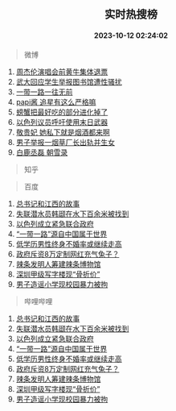 <div align="center"><h2>实时热搜榜</h2><h4>2023-10-12 02:24:02</h4></div>

> 微博  

1. [周杰伦演唱会前黄牛集体退票](https://s.weibo.com/weibo?q=%23%E5%91%A8%E6%9D%B0%E4%BC%A6%E6%BC%94%E5%94%B1%E4%BC%9A%E5%89%8D%E9%BB%84%E7%89%9B%E9%9B%86%E4%BD%93%E9%80%80%E7%A5%A8%23&t=31&band_rank=1&Refer=top)<br />
2. [武大回应学生举报图书馆遭性骚扰](https://s.weibo.com/weibo?q=%23%E6%AD%A6%E5%A4%A7%E5%9B%9E%E5%BA%94%E5%AD%A6%E7%94%9F%E4%B8%BE%E6%8A%A5%E5%9B%BE%E4%B9%A6%E9%A6%86%E9%81%AD%E6%80%A7%E9%AA%9A%E6%89%B0%23&t=31&band_rank=2&Refer=top)<br />
3. [一带一路一往无前](https://s.weibo.com/weibo?q=%23%E4%B8%80%E5%B8%A6%E4%B8%80%E8%B7%AF%E4%B8%80%E5%BE%80%E6%97%A0%E5%89%8D%23&t=31&band_rank=3&Refer=top)<br />
4. [papi酱 追星有这么严格嘛](https://s.weibo.com/weibo?q=papi%E9%85%B1%20%E8%BF%BD%E6%98%9F%E6%9C%89%E8%BF%99%E4%B9%88%E4%B8%A5%E6%A0%BC%E5%98%9B&t=31&band_rank=4&Refer=top)<br />
5. [螃蟹把最好吃的部分进化掉了](https://s.weibo.com/weibo?q=%E8%9E%83%E8%9F%B9%E6%8A%8A%E6%9C%80%E5%A5%BD%E5%90%83%E7%9A%84%E9%83%A8%E5%88%86%E8%BF%9B%E5%8C%96%E6%8E%89%E4%BA%86&t=31&band_rank=5&Refer=top)<br />
6. [以色列议员呼吁使用末日武器](https://s.weibo.com/weibo?q=%23%E4%BB%A5%E8%89%B2%E5%88%97%E8%AE%AE%E5%91%98%E5%91%BC%E5%90%81%E4%BD%BF%E7%94%A8%E6%9C%AB%E6%97%A5%E6%AD%A6%E5%99%A8%23&t=31&band_rank=6&Refer=top)<br />
7. [敬贵妃 她私下就是烟酒都来啊](https://s.weibo.com/weibo?q=%E6%95%AC%E8%B4%B5%E5%A6%83%20%E5%A5%B9%E7%A7%81%E4%B8%8B%E5%B0%B1%E6%98%AF%E7%83%9F%E9%85%92%E9%83%BD%E6%9D%A5%E5%95%8A&t=31&band_rank=7&Refer=top)<br />
8. [男子举报一烟草厂长出轨并生女](https://s.weibo.com/weibo?q=%23%E7%94%B7%E5%AD%90%E4%B8%BE%E6%8A%A5%E4%B8%80%E7%83%9F%E8%8D%89%E5%8E%82%E9%95%BF%E5%87%BA%E8%BD%A8%E5%B9%B6%E7%94%9F%E5%A5%B3%23&t=31&band_rank=8&Refer=top)<br />
9. [白鹿丞磊 朝雪录](https://s.weibo.com/weibo?q=%E7%99%BD%E9%B9%BF%E4%B8%9E%E7%A3%8A%20%E6%9C%9D%E9%9B%AA%E5%BD%95&t=31&band_rank=9&Refer=top)<br />

> 知乎  


> 百度  

1. [总书记和江西的故事](https://www.baidu.com/s?wd=%E6%80%BB%E4%B9%A6%E8%AE%B0%E5%92%8C%E6%B1%9F%E8%A5%BF%E7%9A%84%E6%95%85%E4%BA%8B&sa=fyb_news&rsv_dl=fyb_news)<br />
2. [失联潜水员韩颋在水下百余米被找到](https://www.baidu.com/s?wd=%E5%A4%B1%E8%81%94%E6%BD%9C%E6%B0%B4%E5%91%98%E9%9F%A9%E9%A2%8B%E5%9C%A8%E6%B0%B4%E4%B8%8B%E7%99%BE%E4%BD%99%E7%B1%B3%E8%A2%AB%E6%89%BE%E5%88%B0&sa=fyb_news&rsv_dl=fyb_news)<br />
3. [以色列成立紧急联合政府](https://www.baidu.com/s?wd=%E4%BB%A5%E8%89%B2%E5%88%97%E6%88%90%E7%AB%8B%E7%B4%A7%E6%80%A5%E8%81%94%E5%90%88%E6%94%BF%E5%BA%9C&sa=fyb_news&rsv_dl=fyb_news)<br />
4. [“一带一路”源自中国属于世界](https://www.baidu.com/s?wd=%E2%80%9C%E4%B8%80%E5%B8%A6%E4%B8%80%E8%B7%AF%E2%80%9D%E6%BA%90%E8%87%AA%E4%B8%AD%E5%9B%BD%E5%B1%9E%E4%BA%8E%E4%B8%96%E7%95%8C&sa=fyb_news&rsv_dl=fyb_news)<br />
5. [低学历男性终身不婚率或继续走高](https://www.baidu.com/s?wd=%E4%BD%8E%E5%AD%A6%E5%8E%86%E7%94%B7%E6%80%A7%E7%BB%88%E8%BA%AB%E4%B8%8D%E5%A9%9A%E7%8E%87%E6%88%96%E7%BB%A7%E7%BB%AD%E8%B5%B0%E9%AB%98&sa=fyb_news&rsv_dl=fyb_news)<br />
6. [政府斥资8万定制网红充气兔子？](https://www.baidu.com/s?wd=%E6%94%BF%E5%BA%9C%E6%96%A5%E8%B5%848%E4%B8%87%E5%AE%9A%E5%88%B6%E7%BD%91%E7%BA%A2%E5%85%85%E6%B0%94%E5%85%94%E5%AD%90%EF%BC%9F&sa=fyb_news&rsv_dl=fyb_news)<br />
7. [辣条发明人筹建辣条博物馆](https://www.baidu.com/s?wd=%E8%BE%A3%E6%9D%A1%E5%8F%91%E6%98%8E%E4%BA%BA%E7%AD%B9%E5%BB%BA%E8%BE%A3%E6%9D%A1%E5%8D%9A%E7%89%A9%E9%A6%86&sa=fyb_news&rsv_dl=fyb_news)<br />
8. [深圳甲级写字楼现“骨折价”](https://www.baidu.com/s?wd=%E6%B7%B1%E5%9C%B3%E7%94%B2%E7%BA%A7%E5%86%99%E5%AD%97%E6%A5%BC%E7%8E%B0%E2%80%9C%E9%AA%A8%E6%8A%98%E4%BB%B7%E2%80%9D&sa=fyb_news&rsv_dl=fyb_news)<br />
9. [男子造谣小学现校园暴力被拘](https://www.baidu.com/s?wd=%E7%94%B7%E5%AD%90%E9%80%A0%E8%B0%A3%E5%B0%8F%E5%AD%A6%E7%8E%B0%E6%A0%A1%E5%9B%AD%E6%9A%B4%E5%8A%9B%E8%A2%AB%E6%8B%98&sa=fyb_news&rsv_dl=fyb_news)<br />

> 哔哩哔哩  

1. [总书记和江西的故事](https://www.baidu.com/s?wd=%E6%80%BB%E4%B9%A6%E8%AE%B0%E5%92%8C%E6%B1%9F%E8%A5%BF%E7%9A%84%E6%95%85%E4%BA%8B&sa=fyb_news&rsv_dl=fyb_news)<br />
2. [失联潜水员韩颋在水下百余米被找到](https://www.baidu.com/s?wd=%E5%A4%B1%E8%81%94%E6%BD%9C%E6%B0%B4%E5%91%98%E9%9F%A9%E9%A2%8B%E5%9C%A8%E6%B0%B4%E4%B8%8B%E7%99%BE%E4%BD%99%E7%B1%B3%E8%A2%AB%E6%89%BE%E5%88%B0&sa=fyb_news&rsv_dl=fyb_news)<br />
3. [以色列成立紧急联合政府](https://www.baidu.com/s?wd=%E4%BB%A5%E8%89%B2%E5%88%97%E6%88%90%E7%AB%8B%E7%B4%A7%E6%80%A5%E8%81%94%E5%90%88%E6%94%BF%E5%BA%9C&sa=fyb_news&rsv_dl=fyb_news)<br />
4. [“一带一路”源自中国属于世界](https://www.baidu.com/s?wd=%E2%80%9C%E4%B8%80%E5%B8%A6%E4%B8%80%E8%B7%AF%E2%80%9D%E6%BA%90%E8%87%AA%E4%B8%AD%E5%9B%BD%E5%B1%9E%E4%BA%8E%E4%B8%96%E7%95%8C&sa=fyb_news&rsv_dl=fyb_news)<br />
5. [低学历男性终身不婚率或继续走高](https://www.baidu.com/s?wd=%E4%BD%8E%E5%AD%A6%E5%8E%86%E7%94%B7%E6%80%A7%E7%BB%88%E8%BA%AB%E4%B8%8D%E5%A9%9A%E7%8E%87%E6%88%96%E7%BB%A7%E7%BB%AD%E8%B5%B0%E9%AB%98&sa=fyb_news&rsv_dl=fyb_news)<br />
6. [政府斥资8万定制网红充气兔子？](https://www.baidu.com/s?wd=%E6%94%BF%E5%BA%9C%E6%96%A5%E8%B5%848%E4%B8%87%E5%AE%9A%E5%88%B6%E7%BD%91%E7%BA%A2%E5%85%85%E6%B0%94%E5%85%94%E5%AD%90%EF%BC%9F&sa=fyb_news&rsv_dl=fyb_news)<br />
7. [辣条发明人筹建辣条博物馆](https://www.baidu.com/s?wd=%E8%BE%A3%E6%9D%A1%E5%8F%91%E6%98%8E%E4%BA%BA%E7%AD%B9%E5%BB%BA%E8%BE%A3%E6%9D%A1%E5%8D%9A%E7%89%A9%E9%A6%86&sa=fyb_news&rsv_dl=fyb_news)<br />
8. [深圳甲级写字楼现“骨折价”](https://www.baidu.com/s?wd=%E6%B7%B1%E5%9C%B3%E7%94%B2%E7%BA%A7%E5%86%99%E5%AD%97%E6%A5%BC%E7%8E%B0%E2%80%9C%E9%AA%A8%E6%8A%98%E4%BB%B7%E2%80%9D&sa=fyb_news&rsv_dl=fyb_news)<br />
9. [男子造谣小学现校园暴力被拘](https://www.baidu.com/s?wd=%E7%94%B7%E5%AD%90%E9%80%A0%E8%B0%A3%E5%B0%8F%E5%AD%A6%E7%8E%B0%E6%A0%A1%E5%9B%AD%E6%9A%B4%E5%8A%9B%E8%A2%AB%E6%8B%98&sa=fyb_news&rsv_dl=fyb_news)<br />
